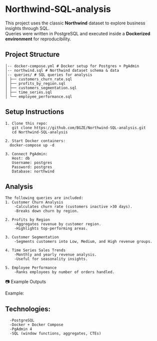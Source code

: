 # Northwind-SQL-analysis
This project uses the classic **Northwind** dataset to explore business insights through SQL.  
Queries were written in PostgreSQL and executed inside a **Dockerized environment** for reproducibility.  

##  Project Structure
``` Northwind_Traders/
│-- docker-compose.yml # Docker setup for Postgres + PgAdmin
│-- northwind.sql # Northwind dataset schema & data
│-- queries/ # SQL queries for analysis
│ ├── customers_churn_rate.sql
│ ├── profits_by_region.sql
│ ├── customers_segmentation.sql
│ ├── time_series.sql
│ └── employee_performance.sql
```

## Setup Instructions
```
1. Clone this repo:
   git clone https://github.com/BGZE/Northwind-SQL-analysis.git
   cd Northwind-SQL-analysis

2. Start Docker containers:
  docker-compose up -d

3. Connect PgAdmin:
   Host: db
   Username: postgres
   Password: postgres
   Database: northwind
```

## Analysis
```
The following queries are included:
1. Customer Churn Analysis
    -Calculates churn rate (customers inactive >30 days).
    -Breaks down churn by region.

2. Profits by Region
    -Aggregates revenue by customer region.
    -Highlights top-performing areas.

3. Customer Segmentation
    -Segments customers into Low, Medium, and High revenue groups.

4. Time Series Sales Trends
    -Monthly and yearly revenue analysis.
    -Useful for seasonality insights.

5. Employee Performance
    -Ranks employees by number of orders handled.
```

📷 Example Outputs

Example:


## Technologies:
```
  -PostgreSQL
  -Docker + Docker Compose
  -PgAdmin 4
  -SQL (window functions, aggregates, CTEs)
```
